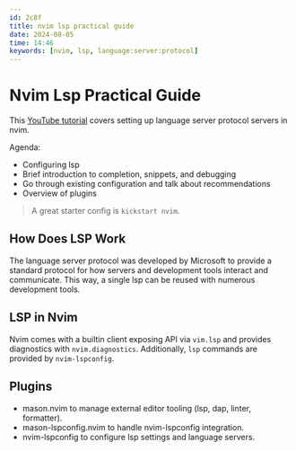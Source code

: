 ```yaml
---
id: 2c8f
title: nvim lsp practical guide
date: 2024-08-05
time: 14:46
keywords: [nvim, lsp, language:server:protocol] 
---
```


# Nvim Lsp Practical Guide 

This [YouTube tutorial](https://youtu.be/0Jq-xkFqjSA?si=gIIE4BTO_iEsdqD_) covers setting up language server protocol servers in nvim.

Agenda:

- Configuring lsp
- Brief introduction to completion, snippets, and debugging
- Go through existing configuration and talk about recommendations
- Overview of plugins

> A great starter config is `kickstart nvim`. 

## How Does LSP Work

The language server protocol was developed by Microsoft to provide a standard protocol for
how servers and development tools interact and communicate. This way, a single lsp can 
be reused with numerous development tools. 

## LSP in Nvim

Nvim comes with a builtin client exposing API via `vim.lsp` and provides diagnostics with
`nvim.diagnostics`. Additionally, `lsp` commands are provided by `nvim-lspconfig`.

## Plugins 

- mason.nvim to manage external editor tooling (lsp, dap, linter, formatter).
- mason-lspconfig.nvim to handle nvim-lspconfig integration.
- nvim-lspconfig to configure lsp settings and language servers.


